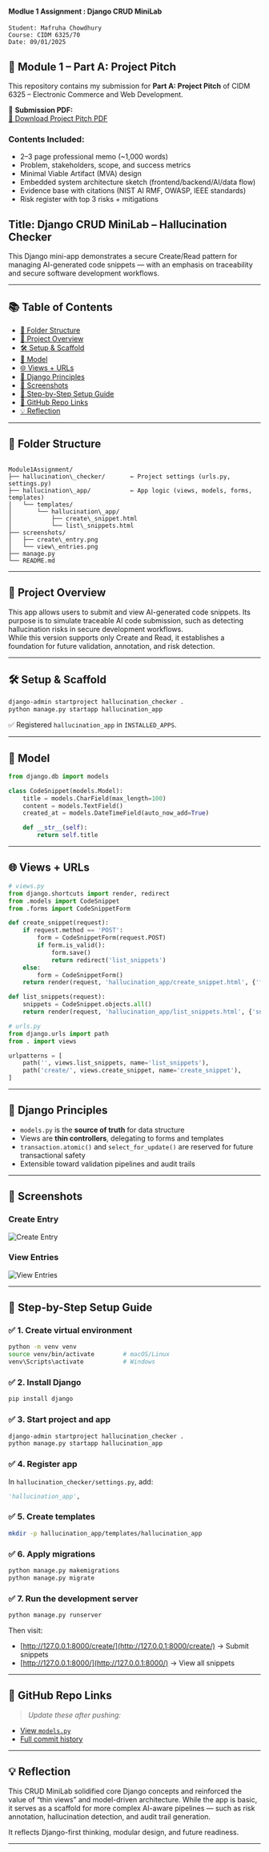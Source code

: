 
#### Modlue 1 Assignment : Django CRUD MiniLab 


    Student: Mafruha Chowdhury
    Course: CIDM 6325/70 
    Date: 09/01/2025 

## 📌 Module 1 – Part A: Project Pitch

This repository contains my submission for **Part A: Project Pitch** of CIDM 6325 – Electronic Commerce and Web Development.

📄 **Submission PDF:**  
[🔗 Download Project Pitch PDF](https://github.com/Mafruha17/CIDM632570/blob/Module1Assignment/Module1Assignment/docs/Module1_PartA_ProjectPitch_MafruhaChowdhury.pdf)

### Contents Included:
- 2–3 page professional memo (~1,000 words)
- Problem, stakeholders, scope, and success metrics
- Minimal Viable Artifact (MVA) design
- Embedded system architecture sketch (frontend/backend/AI/data flow)
- Evidence base with citations (NIST AI RMF, OWASP, IEEE standards)
- Risk register with top 3 risks + mitigations


## Title: Django CRUD MiniLab – Hallucination Checker

This Django mini-app demonstrates a secure Create/Read pattern for managing AI-generated code snippets — with an emphasis on traceability and secure software development workflows.

---

## 📚 Table of Contents

- [📁 Folder Structure](#-folder-structure)
- [📌 Project Overview](#-project-overview)
- [🛠️ Setup & Scaffold](#️-setup--scaffold)
- [🧩 Model](#-model)
- [🌐 Views + URLs](#-views--urls)
- [🔄 Django Principles](#-django-principles)
- [📸 Screenshots](#-screenshots)
- [🧪 Step-by-Step Setup Guide](#-step-by-step-setup-guide)
- [🔗 GitHub Repo Links](#-github-repo-links)
- [💡 Reflection](#-reflection)

---

## 📁 Folder Structure

```

Module1Assignment/
├── hallucination\_checker/       ← Project settings (urls.py, settings.py)
├── hallucination\_app/           ← App logic (views, models, forms, templates)
│   └── templates/
│       └── hallucination\_app/
│           ├── create\_snippet.html
│           └── list\_snippets.html
├── screenshots/
│   ├── create\_entry.png
│   └── view\_entries.png
├── manage.py
└── README.md

````

---

## 📌 Project Overview

This app allows users to submit and view AI-generated code snippets. Its purpose is to simulate traceable AI code submission, such as detecting hallucination risks in secure development workflows.  
While this version supports only Create and Read, it establishes a foundation for future validation, annotation, and risk detection.

---

## 🛠️ Setup & Scaffold

```bash
django-admin startproject hallucination_checker .
python manage.py startapp hallucination_app
````

✅ Registered `hallucination_app` in `INSTALLED_APPS`.

---

## 🧩 Model

```python
from django.db import models

class CodeSnippet(models.Model):
    title = models.CharField(max_length=100)
    content = models.TextField()
    created_at = models.DateTimeField(auto_now_add=True)

    def __str__(self):
        return self.title
```

---

## 🌐 Views + URLs

```python
# views.py
from django.shortcuts import render, redirect
from .models import CodeSnippet
from .forms import CodeSnippetForm

def create_snippet(request):
    if request.method == 'POST':
        form = CodeSnippetForm(request.POST)
        if form.is_valid():
            form.save()
            return redirect('list_snippets')
    else:
        form = CodeSnippetForm()
    return render(request, 'hallucination_app/create_snippet.html', {'form': form})

def list_snippets(request):
    snippets = CodeSnippet.objects.all()
    return render(request, 'hallucination_app/list_snippets.html', {'snippets': snippets})
```

```python
# urls.py
from django.urls import path
from . import views

urlpatterns = [
    path('', views.list_snippets, name='list_snippets'),
    path('create/', views.create_snippet, name='create_snippet'),
]
```

---

## 🔄 Django Principles

* `models.py` is the **source of truth** for data structure
* Views are **thin controllers**, delegating to forms and templates
* `transaction.atomic()` and `select_for_update()` are reserved for future transactional safety
* Extensible toward validation pipelines and audit trails

---

## 📸 Screenshots

### Create Entry

![Create Entry](https://github.com/Mafruha17/CIDM632570/blob/Module1Assignment/Module1Assignment/screenshots/create_entry.png)

### View Entries

![View Entries](https://github.com/Mafruha17/CIDM632570/blob/Module1Assignment/Module1Assignment/screenshots/view_entries.png)

---

## 🧪 Step-by-Step Setup Guide

### ✅ 1. Create virtual environment

```bash
python -m venv venv
source venv/bin/activate        # macOS/Linux
venv\Scripts\activate           # Windows
```

### ✅ 2. Install Django

```bash
pip install django
```

### ✅ 3. Start project and app

```bash
django-admin startproject hallucination_checker .
python manage.py startapp hallucination_app
```

### ✅ 4. Register app

In `hallucination_checker/settings.py`, add:

```python
'hallucination_app',
```

### ✅ 5. Create templates

```bash
mkdir -p hallucination_app/templates/hallucination_app
```

### ✅ 6. Apply migrations

```bash
python manage.py makemigrations
python manage.py migrate
```

### ✅ 7. Run the development server

```bash
python manage.py runserver
```

Then visit:

* [http://127.0.0.1:8000/create/](http://127.0.0.1:8000/create/) → Submit snippets
* [http://127.0.0.1:8000/](http://127.0.0.1:8000/) → View all snippets

---

## 🔗 GitHub Repo Links

> *Update these after pushing:*

* [View `models.py`](https://github.com/Mafruha17/CIDM632570/blob/Module1Assignment/Module1Assignment/hallucination_app/models.py)
* [Full commit history](https://github.com/Mafruha17/CIDM632570/tree/Module1Assignment/Module1Assignment)

---

## 💡 Reflection

This CRUD MiniLab solidified core Django concepts and reinforced the value of “thin views” and model-driven architecture. While the app is basic, it serves as a scaffold for more complex AI-aware pipelines — such as risk annotation, hallucination detection, and audit trail generation.

It reflects Django-first thinking, modular design, and future readiness.

---